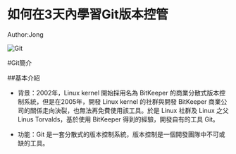 # 如何在3天內學習Git版本控管
Author:Jong

![Git](http://git-scm.com/images/logo@2x.png)

#Git簡介

##基本介紹

* 背景：2002年，Linux kernel 開始採用名為 BitKeeper 的商業分散式版本控制系統，但是在2005年，開發 Linux kernel 的社群與開發 BitKeeper 商業公司的關係走向決裂，也無法再免費使用該工具。於是 Linux 社群及 Linux 之父 Linus Torvalds，基於使用 BitKeeper 得到的經驗，開發自有的工具 Git。 

* 功能：Git 是一套分散式的版本控制系統，版本控制是一個開發團隊中不可或缺的工具。
